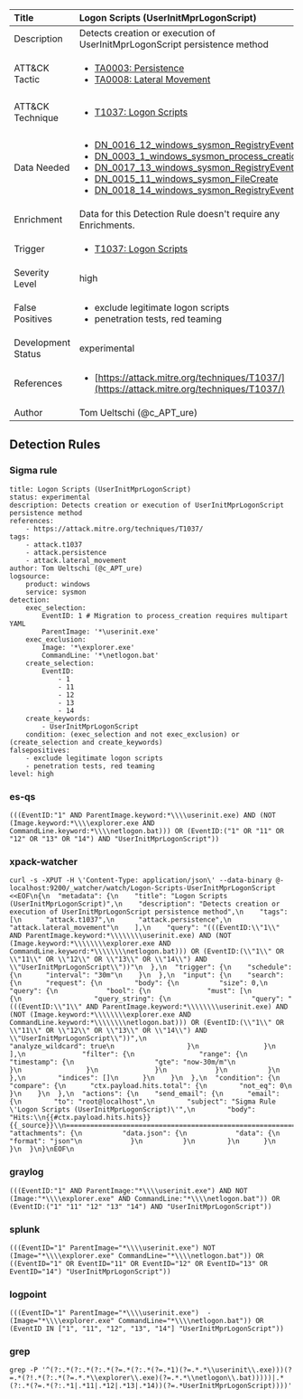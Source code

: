 | Title                | Logon Scripts (UserInitMprLogonScript)                                                                                                                                                 |
|:---------------------|:------------------------------------------------------------------------------------------------------------------------------------------------------------|
| Description          | Detects creation or execution of UserInitMprLogonScript persistence method                                                                                                                                           |
| ATT&amp;CK Tactic    |  <ul><li>[TA0003: Persistence](https://attack.mitre.org/tactics/TA0003)</li><li>[TA0008: Lateral Movement](https://attack.mitre.org/tactics/TA0008)</li></ul>  |
| ATT&amp;CK Technique | <ul><li>[T1037: Logon Scripts](https://attack.mitre.org/techniques/T1037)</li></ul>  |
| Data Needed          | <ul><li>[DN_0016_12_windows_sysmon_RegistryEvent](../Data_Needed/DN_0016_12_windows_sysmon_RegistryEvent.md)</li><li>[DN_0003_1_windows_sysmon_process_creation](../Data_Needed/DN_0003_1_windows_sysmon_process_creation.md)</li><li>[DN_0017_13_windows_sysmon_RegistryEvent](../Data_Needed/DN_0017_13_windows_sysmon_RegistryEvent.md)</li><li>[DN_0015_11_windows_sysmon_FileCreate](../Data_Needed/DN_0015_11_windows_sysmon_FileCreate.md)</li><li>[DN_0018_14_windows_sysmon_RegistryEvent](../Data_Needed/DN_0018_14_windows_sysmon_RegistryEvent.md)</li></ul>  |
| Enrichment           |  Data for this Detection Rule doesn't require any Enrichments.  |
| Trigger              | <ul><li>[T1037: Logon Scripts](../Triggers/T1037.md)</li></ul>  |
| Severity Level       | high |
| False Positives      | <ul><li>exclude legitimate logon scripts</li><li>penetration tests, red teaming</li></ul>  |
| Development Status   | experimental |
| References           | <ul><li>[https://attack.mitre.org/techniques/T1037/](https://attack.mitre.org/techniques/T1037/)</li></ul>  |
| Author               | Tom Ueltschi (@c_APT_ure) |


## Detection Rules

### Sigma rule

```
title: Logon Scripts (UserInitMprLogonScript)
status: experimental
description: Detects creation or execution of UserInitMprLogonScript persistence method
references:
    - https://attack.mitre.org/techniques/T1037/
tags:
    - attack.t1037
    - attack.persistence
    - attack.lateral_movement
author: Tom Ueltschi (@c_APT_ure)
logsource:
    product: windows
    service: sysmon
detection:
    exec_selection:
        EventID: 1 # Migration to process_creation requires multipart YAML
        ParentImage: '*\userinit.exe'
    exec_exclusion:
        Image: '*\explorer.exe'
        CommandLine: '*\netlogon.bat'
    create_selection:
        EventID:
            - 1
            - 11
            - 12
            - 13
            - 14
    create_keywords:
        - UserInitMprLogonScript
    condition: (exec_selection and not exec_exclusion) or (create_selection and create_keywords)
falsepositives:
    - exclude legitimate logon scripts
    - penetration tests, red teaming
level: high
```





### es-qs
    
```
(((EventID:"1" AND ParentImage.keyword:*\\\\userinit.exe) AND (NOT (Image.keyword:*\\\\explorer.exe AND CommandLine.keyword:*\\\\netlogon.bat))) OR (EventID:("1" OR "11" OR "12" OR "13" OR "14") AND "UserInitMprLogonScript"))
```


### xpack-watcher
    
```
curl -s -XPUT -H \'Content-Type: application/json\' --data-binary @- localhost:9200/_watcher/watch/Logon-Scripts-UserInitMprLogonScript <<EOF\n{\n  "metadata": {\n    "title": "Logon Scripts (UserInitMprLogonScript)",\n    "description": "Detects creation or execution of UserInitMprLogonScript persistence method",\n    "tags": [\n      "attack.t1037",\n      "attack.persistence",\n      "attack.lateral_movement"\n    ],\n    "query": "(((EventID:\\"1\\" AND ParentImage.keyword:*\\\\\\\\userinit.exe) AND (NOT (Image.keyword:*\\\\\\\\explorer.exe AND CommandLine.keyword:*\\\\\\\\netlogon.bat))) OR (EventID:(\\"1\\" OR \\"11\\" OR \\"12\\" OR \\"13\\" OR \\"14\\") AND \\"UserInitMprLogonScript\\"))"\n  },\n  "trigger": {\n    "schedule": {\n      "interval": "30m"\n    }\n  },\n  "input": {\n    "search": {\n      "request": {\n        "body": {\n          "size": 0,\n          "query": {\n            "bool": {\n              "must": [\n                {\n                  "query_string": {\n                    "query": "(((EventID:\\"1\\" AND ParentImage.keyword:*\\\\\\\\userinit.exe) AND (NOT (Image.keyword:*\\\\\\\\explorer.exe AND CommandLine.keyword:*\\\\\\\\netlogon.bat))) OR (EventID:(\\"1\\" OR \\"11\\" OR \\"12\\" OR \\"13\\" OR \\"14\\") AND \\"UserInitMprLogonScript\\"))",\n                    "analyze_wildcard": true\n                  }\n                }\n              ],\n              "filter": {\n                "range": {\n                  "timestamp": {\n                    "gte": "now-30m/m"\n                  }\n                }\n              }\n            }\n          }\n        },\n        "indices": []\n      }\n    }\n  },\n  "condition": {\n    "compare": {\n      "ctx.payload.hits.total": {\n        "not_eq": 0\n      }\n    }\n  },\n  "actions": {\n    "send_email": {\n      "email": {\n        "to": "root@localhost",\n        "subject": "Sigma Rule \'Logon Scripts (UserInitMprLogonScript)\'",\n        "body": "Hits:\\n{{#ctx.payload.hits.hits}}{{_source}}\\n================================================================================\\n{{/ctx.payload.hits.hits}}",\n        "attachments": {\n          "data.json": {\n            "data": {\n              "format": "json"\n            }\n          }\n        }\n      }\n    }\n  }\n}\nEOF\n
```


### graylog
    
```
(((EventID:"1" AND ParentImage:"*\\\\userinit.exe") AND NOT (Image:"*\\\\explorer.exe" AND CommandLine:"*\\\\netlogon.bat")) OR (EventID:("1" "11" "12" "13" "14") AND "UserInitMprLogonScript"))
```


### splunk
    
```
(((EventID="1" ParentImage="*\\\\userinit.exe") NOT (Image="*\\\\explorer.exe" CommandLine="*\\\\netlogon.bat")) OR ((EventID="1" OR EventID="11" OR EventID="12" OR EventID="13" OR EventID="14") "UserInitMprLogonScript"))
```


### logpoint
    
```
(((EventID="1" ParentImage="*\\\\userinit.exe")  -(Image="*\\\\explorer.exe" CommandLine="*\\\\netlogon.bat")) OR (EventID IN ["1", "11", "12", "13", "14"] "UserInitMprLogonScript"))
```


### grep
    
```
grep -P '^(?:.*(?:.*(?:.*(?=.*(?:.*(?=.*1)(?=.*.*\\userinit\\.exe)))(?=.*(?!.*(?:.*(?=.*.*\\explorer\\.exe)(?=.*.*\\netlogon\\.bat)))))|.*(?:.*(?=.*(?:.*1|.*11|.*12|.*13|.*14))(?=.*UserInitMprLogonScript))))'
```



